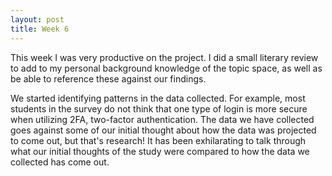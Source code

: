 ```yaml
---
layout: post
title: Week 6
---
```


This week I was very productive on the project. I did a small literary review to add to my personal background knowledge of the topic space, as well as be able to 
reference these against our findings. 

We started identifying patterns in the data collected. For example, most students in the survey do not think that one type of login is more secure when utilizing 2FA, two-factor authentication. The data we have collected goes against some of our initial thought about how the data was projected to come out, but that's research! It has been exhilarating to talk through what our initial thoughts of the study were compared to how the data we collected has come out. 
